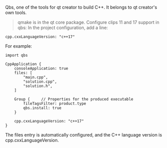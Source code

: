Qbs, one of the tools for qt creator to build C++. It belongs to qt creator's own tools.
> qmake is in the qt core package.
Configure clips 11 and 17 support in qbs:
In the project configuration, add a line:
```qbs
cpp.cxxLanguageVersion: "c++17"
```
For example:
```qbs
import qbs

CppApplication {
    consoleApplication: true
    files: [
        "main.cpp",
        "solution.cpp",
        "solution.h",
    ]

    Group {     // Properties for the produced executable
        fileTagsFilter: product.type
        qbs.install: true
    }

    cpp.cxxLanguageVersion: "c++17"
}
```
The files entry is automatically configured, and the C++ language version is cpp.cxxLanguageVersion.